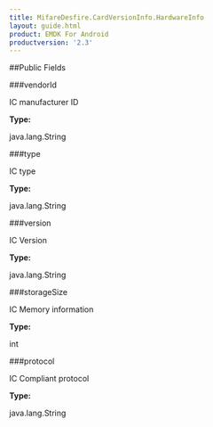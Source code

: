 ```yaml
---
title: MifareDesfire.CardVersionInfo.HardwareInfo
layout: guide.html
product: EMDK For Android
productversion: '2.3'
---
```




##Public Fields

###vendorId

IC manufacturer ID

**Type:**

java.lang.String

###type

IC type

**Type:**

java.lang.String

###version

IC Version

**Type:**

java.lang.String

###storageSize

IC Memory information

**Type:**

int

###protocol

IC Compliant protocol

**Type:**

java.lang.String














